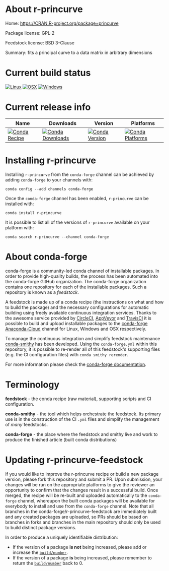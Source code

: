 About r-princurve
=================

Home: https://CRAN.R-project.org/package=princurve

Package license: GPL-2

Feedstock license: BSD 3-Clause

Summary: fits a principal curve to a data matrix in arbitrary dimensions



Current build status
====================

[![Linux](https://img.shields.io/circleci/project/github/conda-forge/r-princurve-feedstock/master.svg?label=Linux)](https://circleci.com/gh/conda-forge/r-princurve-feedstock)
[![OSX](https://img.shields.io/travis/conda-forge/r-princurve-feedstock/master.svg?label=macOS)](https://travis-ci.org/conda-forge/r-princurve-feedstock)
[![Windows](https://img.shields.io/appveyor/ci/conda-forge/r-princurve-feedstock/master.svg?label=Windows)](https://ci.appveyor.com/project/conda-forge/r-princurve-feedstock/branch/master)

Current release info
====================

| Name | Downloads | Version | Platforms |
| --- | --- | --- | --- |
| [![Conda Recipe](https://img.shields.io/badge/recipe-r--princurve-green.svg)](https://anaconda.org/conda-forge/r-princurve) | [![Conda Downloads](https://img.shields.io/conda/dn/conda-forge/r-princurve.svg)](https://anaconda.org/conda-forge/r-princurve) | [![Conda Version](https://img.shields.io/conda/vn/conda-forge/r-princurve.svg)](https://anaconda.org/conda-forge/r-princurve) | [![Conda Platforms](https://img.shields.io/conda/pn/conda-forge/r-princurve.svg)](https://anaconda.org/conda-forge/r-princurve) |

Installing r-princurve
======================

Installing `r-princurve` from the `conda-forge` channel can be achieved by adding `conda-forge` to your channels with:

```
conda config --add channels conda-forge
```

Once the `conda-forge` channel has been enabled, `r-princurve` can be installed with:

```
conda install r-princurve
```

It is possible to list all of the versions of `r-princurve` available on your platform with:

```
conda search r-princurve --channel conda-forge
```


About conda-forge
=================

conda-forge is a community-led conda channel of installable packages.
In order to provide high-quality builds, the process has been automated into the
conda-forge GitHub organization. The conda-forge organization contains one repository
for each of the installable packages. Such a repository is known as a *feedstock*.

A feedstock is made up of a conda recipe (the instructions on what and how to build
the package) and the necessary configurations for automatic building using freely
available continuous integration services. Thanks to the awesome service provided by
[CircleCI](https://circleci.com/), [AppVeyor](https://www.appveyor.com/)
and [TravisCI](https://travis-ci.org/) it is possible to build and upload installable
packages to the [conda-forge](https://anaconda.org/conda-forge)
[Anaconda-Cloud](https://anaconda.org/) channel for Linux, Windows and OSX respectively.

To manage the continuous integration and simplify feedstock maintenance
[conda-smithy](https://github.com/conda-forge/conda-smithy) has been developed.
Using the ``conda-forge.yml`` within this repository, it is possible to re-render all of
this feedstock's supporting files (e.g. the CI configuration files) with ``conda smithy rerender``.

For more information please check the [conda-forge documentation](https://conda-forge.org/docs/).

Terminology
===========

**feedstock** - the conda recipe (raw material), supporting scripts and CI configuration.

**conda-smithy** - the tool which helps orchestrate the feedstock.
                   Its primary use is in the construction of the CI ``.yml`` files
                   and simplify the management of *many* feedstocks.

**conda-forge** - the place where the feedstock and smithy live and work to
                  produce the finished article (built conda distributions)


Updating r-princurve-feedstock
==============================

If you would like to improve the r-princurve recipe or build a new
package version, please fork this repository and submit a PR. Upon submission,
your changes will be run on the appropriate platforms to give the reviewer an
opportunity to confirm that the changes result in a successful build. Once
merged, the recipe will be re-built and uploaded automatically to the
`conda-forge` channel, whereupon the built conda packages will be available for
everybody to install and use from the `conda-forge` channel.
Note that all branches in the conda-forge/r-princurve-feedstock are
immediately built and any created packages are uploaded, so PRs should be based
on branches in forks and branches in the main repository should only be used to
build distinct package versions.

In order to produce a uniquely identifiable distribution:
 * If the version of a package **is not** being increased, please add or increase
   the [``build/number``](https://conda.io/docs/user-guide/tasks/build-packages/define-metadata.html#build-number-and-string).
 * If the version of a package **is** being increased, please remember to return
   the [``build/number``](https://conda.io/docs/user-guide/tasks/build-packages/define-metadata.html#build-number-and-string)
   back to 0.
